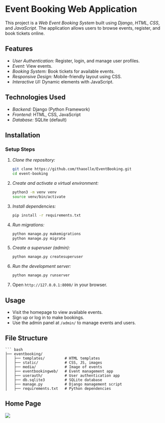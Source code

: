 # Event Booking Web Application

This project is a *Web Event Booking System* built using *Django*, *HTML*, *CSS*, and *JavaScript*. The application allows users to browse events, register, and book tickets online.

## Features
- *User Authentication:* Register, login, and manage user profiles.
- *Event:* View events.
- *Booking System:* Book tickets for available events.
- *Responsive Design:* Mobile-friendly layout using CSS.
- *Interactive UI:* Dynamic elements with JavaScript.

## Technologies Used
- *Backend:* Django (Python Framework)
- *Frontend:* HTML, CSS, JavaScript
- *Database:* SQLite (default)

## Installation

### Setup Steps
1. *Clone the repository:*
   ```bash
   git clone https://github.com/thaoolle/EventBooking.git
   cd event-booking
2. *Create and activate a virtual environment:*
   ```bash
   python3 -m venv venv
   source venv/bin/activate
3. *Install dependencies:*
   ```bash
   pip install -r requirements.txt
4. *Run migrations:*
   ```bash
   python manage.py makemigrations
   python manage.py migrate
5. *Create a superuser (admin):*
   ```bash
   python manage.py createsuperuser
6. *Run the development server:*
   ```bash
   python manage.py runserver
7. Open `http://127.0.0.1:8000/` in your browser.


## Usage
- Visit the homepage to view available events.
- Sign up or log in to make bookings.
- Use the admin panel at `/admin/` to manage events and users.

## File Structure

    ``` bash
    ├── eventbooking/
    │   ├── templates/         # HTML templates
    │   ├── static/            # CSS, JS, images
    │   ├── media/             # Image of events
    │   ├── eventbookingweb/   # Event management app
    │   ├── userauth/          # User authentication app
    │   ├── db.sqlite3         # SQLite database
    │   ├── manage.py          # Django management script
    │   ├── requirements.txt   # Python dependencies

## Home Page
![](media/home_page.png)
